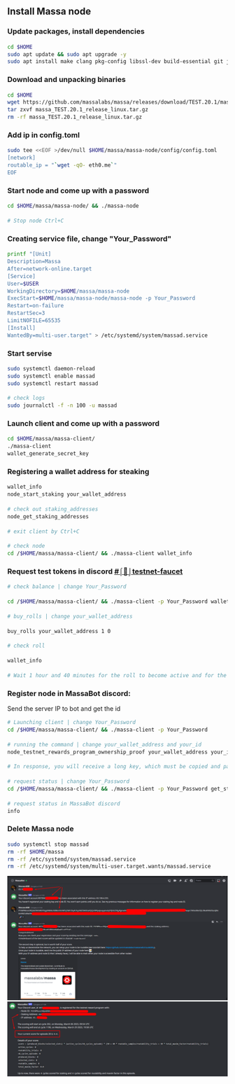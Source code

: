 ## Install Massa node

### Update packages, install dependencies
```bash
cd $HOME
sudo apt update && sudo apt upgrade -y
sudo apt install make clang pkg-config libssl-dev build-essential git jq ncdu bsdmainutils htop -y < "/dev/null"
```
### Download and unpacking binaries
```bash
cd $HOME
wget https://github.com/massalabs/massa/releases/download/TEST.20.1/massa_TEST.20.1_release_linux.tar.gz
tar zxvf massa_TEST.20.1_release_linux.tar.gz
rm -rf massa_TEST.20.1_release_linux.tar.gz
```
### Add ip in config.toml
```bash
sudo tee <<EOF >/dev/null $HOME/massa/massa-node/config/config.toml
[network]
routable_ip = "`wget -qO- eth0.me`"
EOF
```
### Start node and come up with a password
```bash
cd $HOME/massa/massa-node/ && ./massa-node

# Stop node Ctrl+C
```
### Creating service file, change "Your_Password"
```bash
printf "[Unit]
Description=Massa
After=network-online.target
[Service]
User=$USER
WorkingDirectory=$HOME/massa/massa-node
ExecStart=$HOME/massa/massa-node/massa-node -p Your_Password
Restart=on-failure
RestartSec=3
LimitNOFILE=65535
[Install]
WantedBy=multi-user.target" > /etc/systemd/system/massad.service
```
### Start servise
```bash
sudo systemctl daemon-reload
sudo systemctl enable massad
sudo systemctl restart massad

# check logs
sudo journalctl -f -n 100 -u massad
```
### Launch client and come up with a password
```bash
cd $HOME/massa/massa-client/
./massa-client
wallet_generate_secret_key
```
### Registering a wallet address for steaking
```bash
wallet_info
node_start_staking your_wallet_address

# check out staking_addresses
node_get_staking_addresses

# exit client by Ctrl+C

# check node
cd /$HOME/massa/massa-client/ && ./massa-client wallet_info
```
### Request test tokens in discord [#⌠💸⌡testnet-faucet](https://discord.com/channels/828270821042159636/866190913030193172)
```bash
# check balance | change Your_Password

cd /$HOME/massa/massa-client/ && ./massa-client -p Your_Password wallet_info

# buy_rolls | change your_wallet_address

buy_rolls your_wallet_address 1 0

# check roll

wallet_info

# Wait 1 hour and 40 minutes for the roll to become active and for the coins to start staking.
```
### Register node in MassaBot discord:

Send the server IP to bot and get the id
```bash
# Launching client | change Your_Password
cd /$HOME/massa/massa-client/ && ./massa-client -p Your_Password

# running the command | change your_wallet_address and your_id
node_testnet_rewards_program_ownership_proof your_wallet_address your_id

# In response, you will receive a long key, which must be copied and pasted into the MassaBot discord

# request status | change Your_Password
cd /$HOME/massa/massa-client/ && ./massa-client -p Your_Password get_status

# request status in MassaBot discord
info
```

### Delete Massa node
```bash
sudo systemctl stop massad
rm -rf $HOME/massa
rm -rf /etc/systemd/system/massad.service
rm -rf /etc/systemd/system/multi-user.target.wants/massad.service
```

![](https://github.com/88Mikhail88/My_Images/blob/main/Massa/Screenshot_10.png)
![](https://github.com/88Mikhail88/My_Images/blob/main/Massa/Screenshot_11.png)
